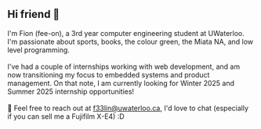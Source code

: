 ## Hi friend 👋

I'm Fion (fee-on), a 3rd year computer engineering student at UWaterloo. I'm passionate about sports, books, the colour green, the Miata NA, and low level programming. 
<br>
<br>
I've had a couple of internships working with web development, and am now transitioning my focus to embedded systems and product management. On that note, I am currently looking for Winter 2025 and Summer 2025 internship opportunities!
<br>
<br>
🌱 Feel free to reach out at [f33lin@uwaterloo.ca](mailto:f33lin@uwaterloo.ca), I'd love to chat (especially if you can sell me a Fujifilm X-E4) :D


<!--
**Fionon/Fionon** is a ✨ _special_ ✨ repository because its `README.md` (this file) appears on your GitHub profile.

Here are some ideas to get you started:

- 🔭 I’m currently working on ...
- 🌱 I’m currently learning ...
- 👯 I’m looking to collaborate on ...
- 🤔 I’m looking for help with ...
- 💬 Ask me about ...
- 📫 How to reach me: ...
- 😄 Pronouns: ...
- ⚡ Fun fact: ...
-->
